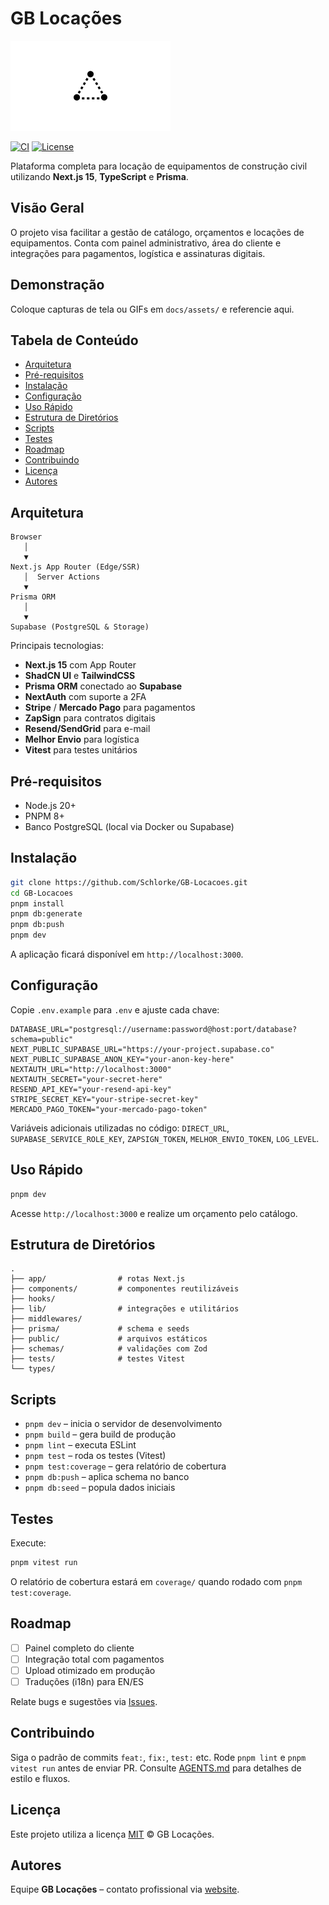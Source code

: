 # GB Locações

![Logo](public/placeholder-logo.png)

[![CI](https://img.shields.io/github/actions/workflow/status/GBLocacoes/GB-Locacoes/test.yml?label=CI)](https://github.com/GBLocacoes/GB-Locacoes/actions)
[![License](https://img.shields.io/badge/license-MIT-blue.svg)](#licença)

Plataforma completa para locação de equipamentos de construção civil utilizando **Next.js 15**, **TypeScript** e **Prisma**.

## Visão Geral

O projeto visa facilitar a gestão de catálogo, orçamentos e locações de
equipamentos. Conta com painel administrativo, área do cliente e integrações
para pagamentos, logística e assinaturas digitais.

## Demonstração

Coloque capturas de tela ou GIFs em `docs/assets/` e referencie aqui.

## Tabela de Conteúdo

- [Arquitetura](#arquitetura)
- [Pré-requisitos](#pré-requisitos)
- [Instalação](#instalação)
- [Configuração](#configuração)
- [Uso Rápido](#uso-rápido)
- [Estrutura de Diretórios](#estrutura-de-diretórios)
- [Scripts](#scripts)
- [Testes](#testes)
- [Roadmap](#roadmap)
- [Contribuindo](#contribuindo)
- [Licença](#licença)
- [Autores](#autores)

## Arquitetura

<!-- prettier-ignore-start -->
```text
Browser
   │
   ▼
Next.js App Router (Edge/SSR)
   │  Server Actions
   ▼
Prisma ORM
   │
   ▼
Supabase (PostgreSQL & Storage)
```
<!-- prettier-ignore-end -->

Principais tecnologias:

- **Next.js 15** com App Router
- **ShadCN UI** e **TailwindCSS**
- **Prisma ORM** conectado ao **Supabase**
- **NextAuth** com suporte a 2FA
- **Stripe** / **Mercado Pago** para pagamentos
- **ZapSign** para contratos digitais
- **Resend/SendGrid** para e-mail
- **Melhor Envio** para logística
- **Vitest** para testes unitários

## Pré-requisitos

- Node.js 20+
- PNPM 8+
- Banco PostgreSQL (local via Docker ou Supabase)

## Instalação

```bash
git clone https://github.com/Schlorke/GB-Locacoes.git
cd GB-Locacoes
pnpm install
pnpm db:generate
pnpm db:push
pnpm dev
```

A aplicação ficará disponível em `http://localhost:3000`.

## Configuração

Copie `.env.example` para `.env` e ajuste cada chave:

```env
DATABASE_URL="postgresql://username:password@host:port/database?schema=public"
NEXT_PUBLIC_SUPABASE_URL="https://your-project.supabase.co"
NEXT_PUBLIC_SUPABASE_ANON_KEY="your-anon-key-here"
NEXTAUTH_URL="http://localhost:3000"
NEXTAUTH_SECRET="your-secret-here"
RESEND_API_KEY="your-resend-api-key"
STRIPE_SECRET_KEY="your-stripe-secret-key"
MERCADO_PAGO_TOKEN="your-mercado-pago-token"
```

Variáveis adicionais utilizadas no código:
`DIRECT_URL`, `SUPABASE_SERVICE_ROLE_KEY`, `ZAPSIGN_TOKEN`, `MELHOR_ENVIO_TOKEN`, `LOG_LEVEL`.

## Uso Rápido

```bash
pnpm dev
```

Acesse `http://localhost:3000` e realize um orçamento pelo catálogo.

## Estrutura de Diretórios

```text
.
├── app/                # rotas Next.js
├── components/         # componentes reutilizáveis
├── hooks/
├── lib/                # integrações e utilitários
├── middlewares/
├── prisma/             # schema e seeds
├── public/             # arquivos estáticos
├── schemas/            # validações com Zod
├── tests/              # testes Vitest
└── types/
```

## Scripts

- `pnpm dev` – inicia o servidor de desenvolvimento
- `pnpm build` – gera build de produção
- `pnpm lint` – executa ESLint
- `pnpm test` – roda os testes (Vitest)
- `pnpm test:coverage` – gera relatório de cobertura
- `pnpm db:push` – aplica schema no banco
- `pnpm db:seed` – popula dados iniciais

## Testes

Execute:

```bash
pnpm vitest run
```

O relatório de cobertura estará em `coverage/` quando rodado com `pnpm test:coverage`.

## Roadmap

- [ ] Painel completo do cliente
- [ ] Integração total com pagamentos
- [ ] Upload otimizado em produção
- [ ] Traduções (i18n) para EN/ES

Relate bugs e sugestões via [Issues](https://github.com/GBLocacoes/GB-Locacoes/issues).

## Contribuindo

Siga o padrão de commits `feat:`, `fix:`, `test:` etc. Rode `pnpm lint` e `pnpm vitest run` antes de enviar PR.
Consulte [AGENTS.md](AGENTS.md) para detalhes de estilo e fluxos.

## Licença

Este projeto utiliza a licença [MIT](LICENSE) © GB Locações.

## Autores

Equipe **GB Locações** – contato profissional via [website](https://gblocacoes.com.br).

